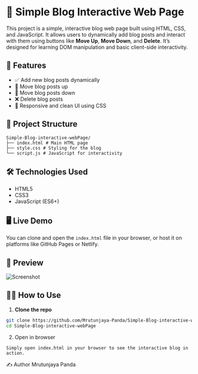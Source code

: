 # 📝 Simple Blog Interactive Web Page

This project is a simple, interactive blog web page built using HTML, CSS, and JavaScript. It allows users to dynamically add blog posts and interact with them using buttons like **Move Up**, **Move Down**, and **Delete**. It’s designed for learning DOM manipulation and basic client-side interactivity.

## 🚀 Features

- ✅ Add new blog posts dynamically
- 🔼 Move blog posts up
- 🔽 Move blog posts down
- ❌ Delete blog posts
- 🎨 Responsive and clean UI using CSS

## 📁 Project Structure

```
Simple-Blog-interactive-webPage/
├── index.html # Main HTML page
├── style.css # Styling for the blog
└── script.js # JavaScript for interactivity
```

## 🛠️ Technologies Used

- HTML5
- CSS3
- JavaScript (ES6+)

## 🖥️ Live Demo

You can clone and open the `index.html` file in your browser, or host it on platforms like GitHub Pages or Netlify.

## 📸 Preview

![Screenshot](https://user-images.githubusercontent.com/your-screenshot-url) <!-- Replace with actual screenshot if available -->

## 🧑‍💻 How to Use

1. **Clone the repo**  
```bash
git clone https://github.com/Mrutunjaya-Panda/Simple-Blog-interactive-webPage.git
cd Simple-Blog-interactive-webPage
```
2. Open in browser
```
Simply open index.html in your browser to see the interactive blog in action.
```
✍️ Author
Mrutunjaya Panda
